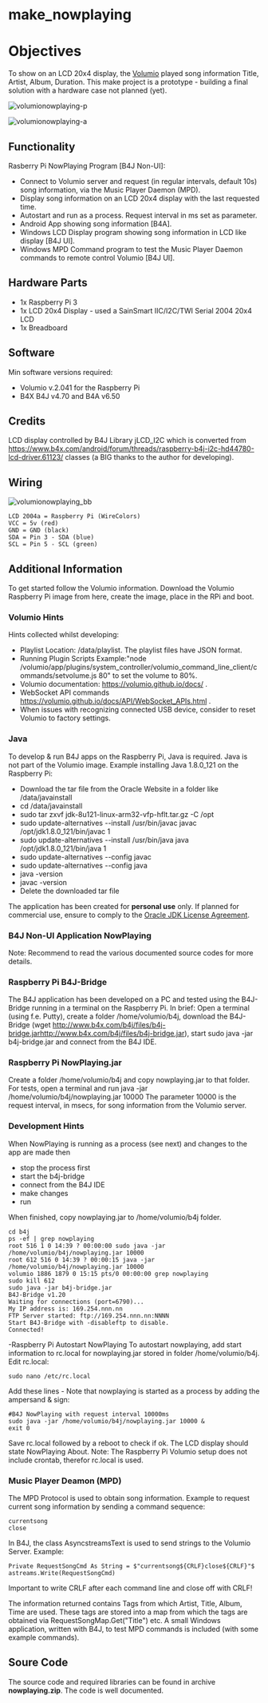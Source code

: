 # make_nowplaying

# Objectives
To show on an LCD 20x4 display, the [Volumio](http://www.volumio.org/) played song information Title, Artist, Album, Duration.
This make project is a prototype - building a final solution with a hardware case not planned (yet).

![volumionowplaying-p](https://user-images.githubusercontent.com/47274144/52941292-b6eb4c80-3368-11e9-82fe-24bb5baf4868.png)

![volumionowplaying-a](https://user-images.githubusercontent.com/47274144/52941291-b6eb4c80-3368-11e9-8ede-d3680569ec95.png)

## Functionality
Rasberry Pi NowPlaying Program [B4J Non-UI]:
* Connect to Volumio server and request (in regular intervals, default 10s) song information, via the Music Player Daemon (MPD).
* Display song information on an LCD 20x4 display with the last requested time.
* Autostart and run as a process. Request interval in ms set as parameter.
* Android App showing song information [B4A].
* Windows LCD Display program showing song information in LCD like display [B4J UI].
* Windows MPD Command program to test the Music Player Daemon commands to remote control Volumio [B4J UI].

## Hardware Parts
* 1x Raspberry Pi 3
* 1x LCD 20x4 Display - used a SainSmart IIC/I2C/TWI Serial 2004 20x4 LCD
* 1x Breadboard

## Software
Min software versions required:
* Volumio v.2.041 for the Raspberry Pi
* B4X B4J v4.70 and B4A v6.50

## Credits
LCD display controlled by B4J Library jLCD_I2C which is converted from https://www.b4x.com/android/forum/threads/raspberry-b4j-i2c-hd44780-lcd-driver.61123/ classes (a BIG thanks to the author for developing).

## Wiring
![volumionowplaying_bb](https://user-images.githubusercontent.com/47274144/52941289-b652b600-3368-11e9-88bf-78a0b6c04a6c.png)
```
LCD 2004a = Raspberry Pi (WireColors)
VCC = 5v (red)
GND = GND (black)
SDA = Pin 3 - SDA (blue)
SCL = Pin 5 - SCL (green)
```
## Additional Information
To get started follow the Volumio information.
Download the Volumio Raspberry Pi image from here, create the image, place in the RPi and boot.

### Volumio Hints
Hints collected whilst developing:
* Playlist Location: /data/playlist. The playlist files have JSON format.
* Running Plugin Scripts Example:"node /volumio/app/plugins/system_controller/volumio_command_line_client/commands/setvolume.js 80" to set the volume to 80%.
* Volumio documentation: https://volumio.github.io/docs/ .
* WebSocket API commands https://volumio.github.io/docs/API/WebSocket_APIs.html .
* When issues with recognizing connected USB device, consider to reset Volumio to factory settings.

### Java
To develop & run B4J apps on the Raspberry Pi, Java is required. Java is not part of the Volumio image.
Example installing Java 1.8.0_121 on the Raspberry Pi:
* Download the tar file from the Oracle Website in a folder like /data/javainstall
* cd /data/javainstall
* sudo tar zxvf jdk-8u121-linux-arm32-vfp-hflt.tar.gz -C /opt
* sudo update-alternatives --install /usr/bin/javac javac /opt/jdk1.8.0_121/bin/javac 1
* sudo update-alternatives --install /usr/bin/java java /opt/jdk1.8.0_121/bin/java 1
* sudo update-alternatives --config javac
* sudo update-alternatives --config java
* java -version
* javac -version
* Delete the downloaded tar file

The application has been created for **personal use**  only. If planned for commercial use, ensure to comply to the [Oracle JDK License Agreement](https://www.oracle.com/technetwork/java/javase/terms/license/javase-license.html). 

### B4J Non-UI Application NowPlaying
Note: Recommend to read the various documented source codes for more details.

### Raspberry Pi B4J-Bridge
The B4J application has been developed on a PC and tested using the B4J-Bridge running in a terminal on the Raspberry Pi. In brief:
Open a terminal (using f.e. Putty), create a folder /home/volumio/b4j, download the B4J-Bridge (wget http://www.b4x.com/b4j/files/b4j-bridge.jarhttp://www.b4x.com/b4j/files/b4j-bridge.jar), start sudo java -jar b4j-bridge.jar and connect from the B4J IDE.

### Raspberry Pi NowPlaying.jar
Create a folder /home/volumio/b4j and copy nowplaying.jar to that folder.
For tests, open a terminal and run java -jar /home/volumio/b4j/nowplaying.jar 10000
The parameter 10000 is the request interval, in msecs, for song information from the Volumio server.

### Development Hints
When NowPlaying is running as a process (see next) and changes to the app are made then
* stop the process first
* start the b4j-bridge
* connect from the B4J IDE
* make changes
* run

When finished, copy nowplaying.jar to /home/volumio/b4j folder.

```
cd b4j
ps -ef | grep nowplaying
root 516 1 0 14:39 ? 00:00:00 sudo java -jar /home/volumio/b4j/nowplaying.jar 10000
root 612 516 0 14:39 ? 00:00:15 java -jar /home/volumio/b4j/nowplaying.jar 10000
volumio 1886 1879 0 15:15 pts/0 00:00:00 grep nowplaying
sudo kill 612
sudo java -jar b4j-bridge.jar
B4J-Bridge v1.20
Waiting for connections (port=6790)...
My IP address is: 169.254.nnn.nn
FTP Server started: ftp://169.254.nnn.nn:NNNN
Start B4J-Bridge with -disableftp to disable.
Connected!
```

-Raspberry Pi Autostart NowPlaying
To autostart nowplaying, add start information to rc.local for nowplaying.jar stored in folder /home/volumio/b4j.
Edit rc.local:
```
sudo nano /etc/rc.local
```

Add these lines - Note that nowplaying is started as a process by adding the ampersand & sign:

```
#B4J NowPlaying with request interval 10000ms
sudo java -jar /home/volumio/b4j/nowplaying.jar 10000 &
exit 0
```

Save rc.local followed by a reboot to check if ok.
The LCD display should state NowPlaying About.
Note: The Raspberry Pi Volumio setup does not include crontab, therefor rc.local is used.

### Music Player Deamon (MPD)
The MPD Protocol is used to obtain song information.
Example to request current song information by sending a command sequence:
```
currentsong
close
```
In B4J, the class AsyncstreamsText is used to send strings to the Volumio Server.
Example:
```
Private RequestSongCmd As String = $"currentsong${CRLF}close${CRLF}"$
astreams.Write(RequestSongCmd)
```

Important to write CRLF after each command line and close off with CRLF!

The information returned contains Tags from which Artist, Title, Album, Time are used.
These tags are stored into a map from which the tags are obtained via RequestSongMap.Get("Title") etc.
A small Windows application, written with B4J, to test MPD commands is included (with some example commands).

## Soure Code
The source code and required libraries can be found in archive __nowplaying.zip__. The code is well documented.
